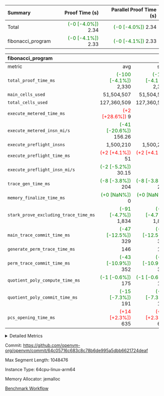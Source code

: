 | Summary | Proof Time (s) | Parallel Proof Time (s) |
|:---|---:|---:|
| Total | <span style='color: green'>(-0 [-4.0%])</span> 2.34 | <span style='color: green'>(-0 [-4.0%])</span> 2.34 |
| fibonacci_program | <span style='color: green'>(-0 [-4.1%])</span> 2.33 | <span style='color: green'>(-0 [-4.1%])</span> 2.33 |


| fibonacci_program |||||
|:---|---:|---:|---:|---:|
|metric|avg|sum|max|min|
| `total_proof_time_ms ` | <span style='color: green'>(-100 [-4.1%])</span> 2,330 | <span style='color: green'>(-100 [-4.1%])</span> 2,330 | <span style='color: green'>(-100 [-4.1%])</span> 2,330 | <span style='color: green'>(-100 [-4.1%])</span> 2,330 |
| `main_cells_used     ` |  51,504,507 |  51,504,507 |  51,504,507 |  51,504,507 |
| `total_cells_used    ` |  127,360,509 |  127,360,509 |  127,360,509 |  127,360,509 |
| `execute_metered_time_ms` | <span style='color: red'>(+2 [+28.6%])</span> 9 | -          | -          | -          |
| `execute_metered_insn_mi/s` | <span style='color: green'>(-41 [-20.6%])</span> 156.26 | -          | <span style='color: green'>(-41 [-20.6%])</span> 156.26 | <span style='color: green'>(-41 [-20.6%])</span> 156.26 |
| `execute_preflight_insns` |  1,500,210 |  1,500,210 |  1,500,210 |  1,500,210 |
| `execute_preflight_time_ms` | <span style='color: red'>(+2 [+4.1%])</span> 51 | <span style='color: red'>(+2 [+4.1%])</span> 51 | <span style='color: red'>(+2 [+4.1%])</span> 51 | <span style='color: red'>(+2 [+4.1%])</span> 51 |
| `execute_preflight_insn_mi/s` | <span style='color: green'>(-2 [-5.2%])</span> 30.15 | -          | <span style='color: green'>(-2 [-5.2%])</span> 30.15 | <span style='color: green'>(-2 [-5.2%])</span> 30.15 |
| `trace_gen_time_ms   ` | <span style='color: green'>(-8 [-3.8%])</span> 204 | <span style='color: green'>(-8 [-3.8%])</span> 204 | <span style='color: green'>(-8 [-3.8%])</span> 204 | <span style='color: green'>(-8 [-3.8%])</span> 204 |
| `memory_finalize_time_ms` | <span style='color: green'>(+0 [NaN%])</span> 0 | <span style='color: green'>(+0 [NaN%])</span> 0 | <span style='color: green'>(+0 [NaN%])</span> 0 | <span style='color: green'>(+0 [NaN%])</span> 0 |
| `stark_prove_excluding_trace_time_ms` | <span style='color: green'>(-91 [-4.7%])</span> 1,834 | <span style='color: green'>(-91 [-4.7%])</span> 1,834 | <span style='color: green'>(-91 [-4.7%])</span> 1,834 | <span style='color: green'>(-91 [-4.7%])</span> 1,834 |
| `main_trace_commit_time_ms` | <span style='color: green'>(-47 [-12.5%])</span> 329 | <span style='color: green'>(-47 [-12.5%])</span> 329 | <span style='color: green'>(-47 [-12.5%])</span> 329 | <span style='color: green'>(-47 [-12.5%])</span> 329 |
| `generate_perm_trace_time_ms` |  146 |  146 |  146 |  146 |
| `perm_trace_commit_time_ms` | <span style='color: green'>(-43 [-10.9%])</span> 352 | <span style='color: green'>(-43 [-10.9%])</span> 352 | <span style='color: green'>(-43 [-10.9%])</span> 352 | <span style='color: green'>(-43 [-10.9%])</span> 352 |
| `quotient_poly_compute_time_ms` | <span style='color: green'>(-1 [-0.6%])</span> 175 | <span style='color: green'>(-1 [-0.6%])</span> 175 | <span style='color: green'>(-1 [-0.6%])</span> 175 | <span style='color: green'>(-1 [-0.6%])</span> 175 |
| `quotient_poly_commit_time_ms` | <span style='color: green'>(-15 [-7.3%])</span> 191 | <span style='color: green'>(-15 [-7.3%])</span> 191 | <span style='color: green'>(-15 [-7.3%])</span> 191 | <span style='color: green'>(-15 [-7.3%])</span> 191 |
| `pcs_opening_time_ms ` | <span style='color: red'>(+14 [+2.3%])</span> 635 | <span style='color: red'>(+14 [+2.3%])</span> 635 | <span style='color: red'>(+14 [+2.3%])</span> 635 | <span style='color: red'>(+14 [+2.3%])</span> 635 |



<details>
<summary>Detailed Metrics</summary>

|  | memory_to_vec_partition_time_ms | keygen_time_ms | app proof_time_ms |
| --- | --- | --- |
|  | 21 | 211 | 2,379 | 

| group | prove_segment_time_ms | memory_to_vec_partition_time_ms | fri.log_blowup | execute_metered_time_ms | execute_metered_insns | execute_metered_insn_mi/s | compute_user_public_values_proof_time_ms |
| --- | --- | --- | --- | --- | --- | --- | --- |
| fibonacci_program | 2,330 | 6 | 1 | 9 | 1,500,210 | 156.26 | 38 | 

| group | air_name | quotient_deg | interactions | constraints |
| --- | --- | --- | --- | --- |
| fibonacci_program | AccessAdapterAir<16> | 2 | 5 | 12 | 
| fibonacci_program | AccessAdapterAir<2> | 2 | 5 | 12 | 
| fibonacci_program | AccessAdapterAir<32> | 2 | 5 | 12 | 
| fibonacci_program | AccessAdapterAir<4> | 2 | 5 | 12 | 
| fibonacci_program | AccessAdapterAir<8> | 2 | 5 | 12 | 
| fibonacci_program | BitwiseOperationLookupAir<8> | 2 | 2 | 4 | 
| fibonacci_program | MemoryMerkleAir<8> | 2 | 4 | 39 | 
| fibonacci_program | PersistentBoundaryAir<8> | 2 | 3 | 7 | 
| fibonacci_program | PhantomAir | 2 | 3 | 5 | 
| fibonacci_program | Poseidon2PeripheryAir<BabyBearParameters>, 1> | 2 | 1 | 286 | 
| fibonacci_program | ProgramAir | 1 | 1 | 4 | 
| fibonacci_program | RangeTupleCheckerAir<2> | 1 | 1 | 4 | 
| fibonacci_program | Rv32HintStoreAir | 2 | 18 | 28 | 
| fibonacci_program | VariableRangeCheckerAir | 1 | 1 | 4 | 
| fibonacci_program | VmAirWrapper<Rv32BaseAluAdapterAir, BaseAluCoreAir<4, 8> | 2 | 20 | 37 | 
| fibonacci_program | VmAirWrapper<Rv32BaseAluAdapterAir, LessThanCoreAir<4, 8> | 2 | 18 | 40 | 
| fibonacci_program | VmAirWrapper<Rv32BaseAluAdapterAir, ShiftCoreAir<4, 8> | 2 | 24 | 91 | 
| fibonacci_program | VmAirWrapper<Rv32BranchAdapterAir, BranchEqualCoreAir<4> | 2 | 11 | 20 | 
| fibonacci_program | VmAirWrapper<Rv32BranchAdapterAir, BranchLessThanCoreAir<4, 8> | 2 | 13 | 35 | 
| fibonacci_program | VmAirWrapper<Rv32CondRdWriteAdapterAir, Rv32JalLuiCoreAir> | 2 | 10 | 18 | 
| fibonacci_program | VmAirWrapper<Rv32JalrAdapterAir, Rv32JalrCoreAir> | 2 | 16 | 20 | 
| fibonacci_program | VmAirWrapper<Rv32LoadStoreAdapterAir, LoadSignExtendCoreAir<4, 8> | 2 | 18 | 33 | 
| fibonacci_program | VmAirWrapper<Rv32LoadStoreAdapterAir, LoadStoreCoreAir<4> | 2 | 17 | 40 | 
| fibonacci_program | VmAirWrapper<Rv32MultAdapterAir, DivRemCoreAir<4, 8> | 2 | 25 | 84 | 
| fibonacci_program | VmAirWrapper<Rv32MultAdapterAir, MulHCoreAir<4, 8> | 2 | 24 | 31 | 
| fibonacci_program | VmAirWrapper<Rv32MultAdapterAir, MultiplicationCoreAir<4, 8> | 2 | 19 | 19 | 
| fibonacci_program | VmAirWrapper<Rv32RdWriteAdapterAir, Rv32AuipcCoreAir> | 2 | 12 | 14 | 
| fibonacci_program | VmConnectorAir | 2 | 5 | 11 | 

| group | air_name | segment | rows | prep_cols | perm_cols | main_cols | cells |
| --- | --- | --- | --- | --- | --- | --- | --- |
| fibonacci_program | AccessAdapterAir<8> | 0 | 128 |  | 16 | 17 | 4,224 | 
| fibonacci_program | BitwiseOperationLookupAir<8> | 0 | 65,536 | 3 | 8 | 2 | 655,360 | 
| fibonacci_program | MemoryMerkleAir<8> | 0 | 512 |  | 16 | 32 | 24,576 | 
| fibonacci_program | PersistentBoundaryAir<8> | 0 | 128 |  | 12 | 20 | 4,096 | 
| fibonacci_program | PhantomAir | 0 | 1 |  | 12 | 6 | 18 | 
| fibonacci_program | Poseidon2PeripheryAir<BabyBearParameters>, 1> | 0 | 256 |  | 8 | 300 | 78,848 | 
| fibonacci_program | ProgramAir | 0 | 8,192 |  | 8 | 10 | 147,456 | 
| fibonacci_program | RangeTupleCheckerAir<2> | 0 | 524,288 | 2 | 8 | 1 | 4,718,592 | 
| fibonacci_program | Rv32HintStoreAir | 0 | 4 |  | 44 | 32 | 304 | 
| fibonacci_program | VariableRangeCheckerAir | 0 | 262,144 | 2 | 8 | 1 | 2,359,296 | 
| fibonacci_program | VmAirWrapper<Rv32BaseAluAdapterAir, BaseAluCoreAir<4, 8> | 0 | 1,048,576 |  | 52 | 36 | 92,274,688 | 
| fibonacci_program | VmAirWrapper<Rv32BaseAluAdapterAir, LessThanCoreAir<4, 8> | 0 | 524,288 |  | 40 | 37 | 40,370,176 | 
| fibonacci_program | VmAirWrapper<Rv32BranchAdapterAir, BranchEqualCoreAir<4> | 0 | 262,144 |  | 28 | 26 | 14,155,776 | 
| fibonacci_program | VmAirWrapper<Rv32BranchAdapterAir, BranchLessThanCoreAir<4, 8> | 0 | 8 |  | 32 | 32 | 512 | 
| fibonacci_program | VmAirWrapper<Rv32CondRdWriteAdapterAir, Rv32JalLuiCoreAir> | 0 | 131,072 |  | 28 | 18 | 6,029,312 | 
| fibonacci_program | VmAirWrapper<Rv32JalrAdapterAir, Rv32JalrCoreAir> | 0 | 16 |  | 36 | 28 | 1,024 | 
| fibonacci_program | VmAirWrapper<Rv32LoadStoreAdapterAir, LoadStoreCoreAir<4> | 0 | 128 |  | 52 | 41 | 11,904 | 
| fibonacci_program | VmAirWrapper<Rv32RdWriteAdapterAir, Rv32AuipcCoreAir> | 0 | 16 |  | 28 | 20 | 768 | 
| fibonacci_program | VmConnectorAir | 0 | 2 | 1 | 16 | 5 | 42 | 

| group | segment | trace_gen_time_ms | total_proof_time_ms | total_cells_used | total_cells | system_trace_gen_time_ms | stark_prove_excluding_trace_time_ms | single_trace_gen_time_ms | quotient_poly_compute_time_ms | quotient_poly_commit_time_ms | perm_trace_commit_time_ms | pcs_opening_time_ms | memory_to_vec_partition_time_ms | memory_finalize_time_ms | main_trace_commit_time_ms | main_cells_used | generate_perm_trace_time_ms | execute_preflight_time_ms | execute_preflight_insns | execute_preflight_insn_mi/s |
| --- | --- | --- | --- | --- | --- | --- | --- | --- | --- | --- | --- | --- | --- | --- | --- | --- | --- | --- | --- | --- |
| fibonacci_program | 0 | 204 | 2,330 | 127,360,509 | 160,836,972 | 204 | 1,834 | 0 | 175 | 191 | 352 | 635 | 6 | 0 | 329 | 51,504,507 | 146 | 51 | 1,500,210 | 30.15 | 

| group | segment | trace_height_constraint | weighted_sum | threshold |
| --- | --- | --- | --- | --- |
| fibonacci_program | 0 | 0 | 3,932,510 | 2,013,265,921 | 
| fibonacci_program | 0 | 1 | 10,749,336 | 2,013,265,921 | 
| fibonacci_program | 0 | 2 | 1,966,255 | 2,013,265,921 | 
| fibonacci_program | 0 | 3 | 10,749,404 | 2,013,265,921 | 
| fibonacci_program | 0 | 4 | 1,664 | 2,013,265,921 | 
| fibonacci_program | 0 | 5 | 640 | 2,013,265,921 | 
| fibonacci_program | 0 | 6 | 7,209,084 | 2,013,265,921 | 
| fibonacci_program | 0 | 7 |  | 2,013,265,921 | 
| fibonacci_program | 0 | 8 | 35,534,845 | 2,013,265,921 | 

</details>


Commit: https://github.com/openvm-org/openvm/commit/64c05716c683c8c78b6de995a5dbb6621724deaf

Max Segment Length: 1048476

Instance Type: 64cpu-linux-arm64

Memory Allocator: jemalloc

[Benchmark Workflow](https://github.com/openvm-org/openvm/actions/runs/17141296849)
